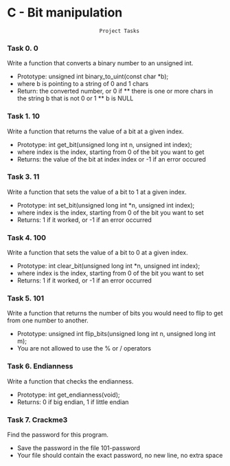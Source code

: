 # C - Bit manipulation
                                  Project Tasks

### Task 0. 0

Write a function that converts a binary number to an unsigned int.
- Prototype: unsigned int binary_to_uint(const char *b);
- where b is pointing to a string of 0 and 1 chars
- Return: the converted number, or 0 if
** there is one or more chars in the string b that is not 0 or 1
** b is NULL

### Task 1. 10

Write a function that returns the value of a bit at a given index.
- Prototype: int get_bit(unsigned long int n, unsigned int index);
- where index is the index, starting from 0 of the bit you want to get
- Returns: the value of the bit at index index or -1 if an error occured

### Task 3. 11
Write a function that sets the value of a bit to 1 at a given index.
- Prototype: int set_bit(unsigned long int *n, unsigned int index);
- where index is the index, starting from 0 of the bit you want to set
- Returns: 1 if it worked, or -1 if an error occurred

### Task 4. 100

Write a function that sets the value of a bit to 0 at a given index.
- Prototype: int clear_bit(unsigned long int *n, unsigned int index);
- where index is the index, starting from 0 of the bit you want to set
- Returns: 1 if it worked, or -1 if an error occurred

### Task 5. 101

Write a function that returns the number of bits you would need to flip to get from one number to another.
- Prototype: unsigned int flip_bits(unsigned long int n, unsigned long int m);
- You are not allowed to use the % or / operators

### Task 6. Endianness

Write a function that checks the endianness.
- Prototype: int get_endianness(void);
- Returns: 0 if big endian, 1 if little endian

### Task 7. Crackme3

Find the password for this program.
- Save the password in the file 101-password
- Your file should contain the exact password, no new line, no extra space

